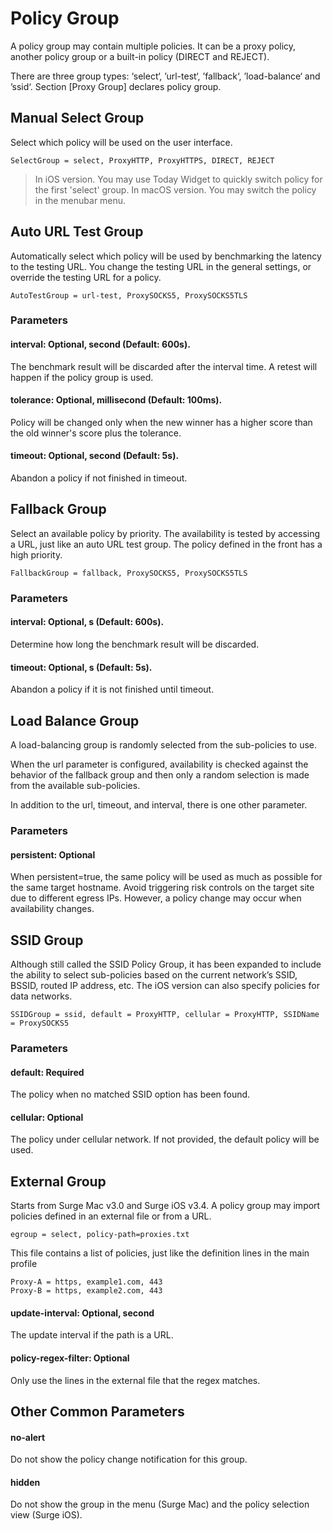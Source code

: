 # Policy Group

A policy group may contain multiple policies. It can be a proxy policy, another policy group or a built-in policy \(DIRECT and REJECT\).

There are three group types: ‘select‘, ’url-test‘, ’fallback‘, ’load-balance‘ and ’ssid‘. Section \[Proxy Group\] declares policy group.

## Manual Select Group

Select which policy will be used on the user interface.

`SelectGroup = select, ProxyHTTP, ProxyHTTPS, DIRECT, REJECT`

> In iOS version. You may use Today Widget to quickly switch policy for the first 'select' group. 
> In macOS version. You may switch the policy in the menubar menu.

## Auto URL Test Group

Automatically select which policy will be used by benchmarking the latency to the testing URL. You change the testing URL in the general settings, or override the testing URL for a policy.

`AutoTestGroup = url-test, ProxySOCKS5, ProxySOCKS5TLS`

### Parameters

#### interval: Optional, second \(Default: 600s\).

The benchmark result will be discarded after the interval time. A retest will happen if the policy group is used.

#### tolerance: Optional, millisecond \(Default: 100ms\).

Policy will be changed only when the new winner has a higher score than the old winner's score plus the tolerance.

#### timeout: Optional, second \(Default: 5s\).

Abandon a policy if not finished in timeout.

## Fallback Group

Select an available policy by priority. The availability is tested by accessing a URL, just like an auto URL test group. The policy defined in the front has a high priority.

`FallbackGroup = fallback, ProxySOCKS5, ProxySOCKS5TLS`

### Parameters

#### interval: Optional, s \(Default: 600s\).

Determine how long the benchmark result will be discarded.

#### timeout: Optional, s \(Default: 5s\).

Abandon a policy if it is not finished until timeout.

## Load Balance Group

A load-balancing group is randomly selected from the sub-policies to use.

When the url parameter is configured, availability is checked against the behavior of the fallback group and then only a random selection is made from the available sub-policies.

In addition to the url, timeout, and interval, there is one other parameter.


### Parameters

#### persistent: Optional

When persistent=true, the same policy will be used as much as possible for the same target hostname. Avoid triggering risk controls on the target site due to different egress IPs. However, a policy change may occur when availability changes.


## SSID Group

Although still called the SSID Policy Group, it has been expanded to include the ability to select sub-policies based on the current network’s SSID, BSSID, routed IP address, etc. The iOS version can also specify policies for data networks.

`SSIDGroup = ssid, default = ProxyHTTP, cellular = ProxyHTTP, SSIDName = ProxySOCKS5`

### Parameters

#### default: Required

The policy when no matched SSID option has been found.

#### cellular: Optional

The policy under cellular network. If not provided, the default policy will be used.

## External Group

Starts from Surge Mac v3.0 and Surge iOS v3.4. A policy group may import policies defined in an external file or from a URL.

`egroup = select, policy-path=proxies.txt`

This file contains a list of policies, just like the definition lines in the main profile

```
Proxy-A = https, example1.com, 443
Proxy-B = https, example2.com, 443
```

#### update-interval: Optional, second

The update interval if the path is a URL.

#### policy-regex-filter: Optional

Only use the lines in the external file that the regex matches.

## Other Common Parameters

#### no-alert

Do not show the policy change notification for this group.

#### hidden

Do not show the group in the menu (Surge Mac) and the policy selection view (Surge iOS).


